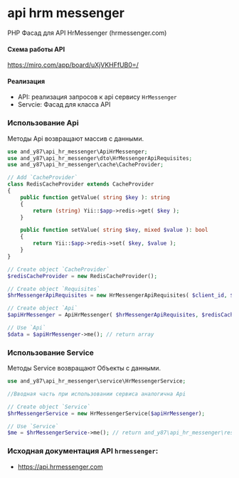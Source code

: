 # api hrm messenger

PHP Фасад для API HrMessenger (hrmessenger.com)

#### Схема работы API
https://miro.com/app/board/uXjVKHFfUB0=/

#### Реализация
 - API: реализация запросов к api сервису `HrMessenger`
 - Servcie: Фасад для класса API
   
### Использование Api
Методы Api возвращают массив с данными.
```php
use and_y87\api_hr_messenger\ApiHrMessenger;
use and_y87\api_hr_messenger\dto\HrMessengerApiRequisites;
use and_y87\api_hr_messenger\cache\CacheProvider;

// Add `CacheProvider`
class RedisCacheProvider extends CacheProvider
{
    public function getValue( string $key ): string
    {
        return (string) Yii::$app->redis->get( $key );
    }

    public function setValue( string $key, mixed $value ): bool
    {
        return Yii::$app->redis->set( $key, $value );
    }
}

// Create object `CacheProvider`
$redisCacheProvider = new RedisCacheProvider();

// Create object `Requisites`
$hrMessengerApiRequisites = new HrMessengerApiRequisites( $client_id, $client_secret );

// Create object `Api`
$apiHrMessenger = ApiHrMessenger( $hrMessengerApiRequisites, $redisCacheProvider );

// Use `Api`
$data = $apiHrMessenger->me(); // return array
```
### Использование Service
Методы Service возвращают Объекты с данными.
```php
use and_y87\api_hr_messenger\service\HrMessengerService;

//Вводная часть при использовании сервиса аналогична Api

// Create object `Service`
$hrMessengerService = new HrMessengerService($apiHrMessenger);

// Use `Service`
$me = $hrMessengerService->me(); // return and_y87\api_hr_messenger\response\Me();
```

### Исходная документация API `hrmessenger`: 
 - https://api.hrmessenger.com
